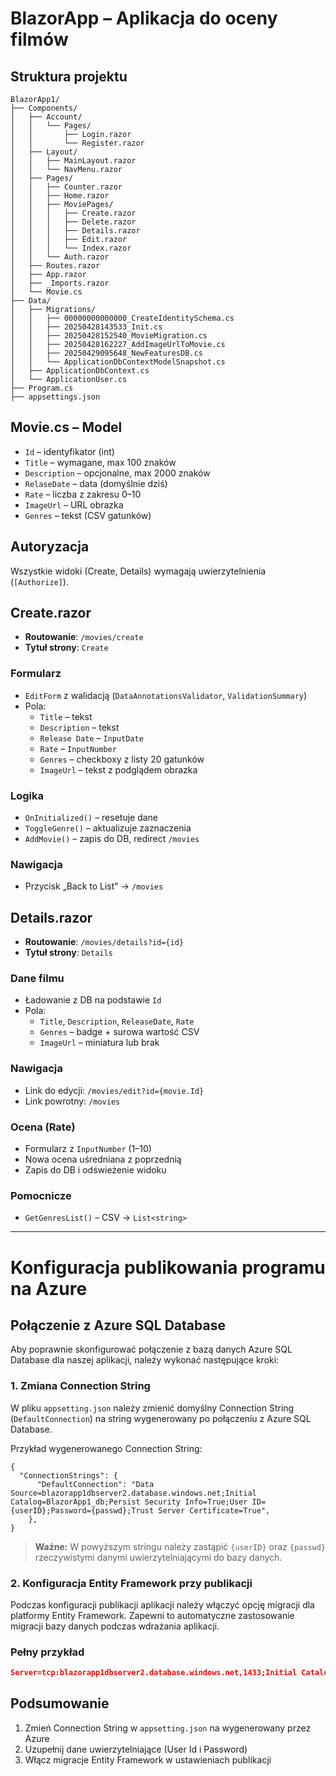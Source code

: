 # BlazorApp – Aplikacja do oceny filmów 

## Struktura projektu
```
BlazorApp1/
├── Components/
│   ├── Account/
│   │   └── Pages/
│   │       ├── Login.razor
│   │       └── Register.razor
│   ├── Layout/
│   │   ├── MainLayout.razor
│   │   └── NavMenu.razor
│   ├── Pages/
│   │   ├── Counter.razor
│   │   ├── Home.razor
│   │   ├── MoviePages/
│   │   │   ├── Create.razor
│   │   │   ├── Delete.razor
│   │   │   ├── Details.razor
│   │   │   ├── Edit.razor
│   │   │   └── Index.razor
│   │   └── Auth.razor
│   ├── Routes.razor
│   ├── App.razor
│   ├── _Imports.razor
│   └── Movie.cs
├── Data/
│   ├── Migrations/
│   │   ├── 00000000000000_CreateIdentitySchema.cs
│   │   ├── 20250428143533_Init.cs
│   │   ├── 20250428152540_MovieMigration.cs
│   │   ├── 20250428162227_AddImageUrlToMovie.cs
│   │   ├── 20250429095648_NewFeaturesDB.cs
│   │   └── ApplicationDbContextModelSnapshot.cs
│   ├── ApplicationDbContext.cs
│   └── ApplicationUser.cs
├── Program.cs
├── appsettings.json
```

## Movie.cs – Model
- `Id` – identyfikator (int)
- `Title` – wymagane, max 100 znaków
- `Description` – opcjonalne, max 2000 znaków
- `RelaseDate` – data (domyślnie dziś)
- `Rate` – liczba z zakresu 0–10
- `ImageUrl` – URL obrazka
- `Genres` – tekst (CSV gatunków)

## Autoryzacja
Wszystkie widoki (Create, Details) wymagają uwierzytelnienia (`[Authorize]`).

## Create.razor
- **Routowanie**: `/movies/create`
- **Tytuł strony**: `Create`
### Formularz
- `EditForm` z walidacją (`DataAnnotationsValidator`, `ValidationSummary`)
- Pola:
  - `Title` – tekst
  - `Description` – tekst
  - `Release Date` – `InputDate`
  - `Rate` – `InputNumber`
  - `Genres` – checkboxy z listy 20 gatunków
  - `ImageUrl` – tekst z podglądem obrazka
### Logika
- `OnInitialized()` – resetuje dane
- `ToggleGenre()` – aktualizuje zaznaczenia
- `AddMovie()` – zapis do DB, redirect `/movies`
### Nawigacja
- Przycisk „Back to List" → `/movies`

## Details.razor
- **Routowanie**: `/movies/details?id={id}`
- **Tytuł strony**: `Details`
### Dane filmu
- Ładowanie z DB na podstawie `Id`
- Pola:
  - `Title`, `Description`, `ReleaseDate`, `Rate`
  - `Genres` – badge + surowa wartość CSV
  - `ImageUrl` – miniatura lub brak
### Nawigacja
- Link do edycji: `/movies/edit?id={movie.Id}`
- Link powrotny: `/movies`
### Ocena (Rate)
- Formularz z `InputNumber` (1–10)
- Nowa ocena uśredniana z poprzednią
- Zapis do DB i odświeżenie widoku
### Pomocnicze
- `GetGenresList()` – CSV → `List<string>`

---

# Konfiguracja publikowania programu na Azure

## Połączenie z Azure SQL Database

Aby poprawnie skonfigurować połączenie z bazą danych Azure SQL Database dla naszej aplikacji, należy wykonać następujące kroki:

### 1. Zmiana Connection String

W pliku `appsetting.json` należy zmienić domyślny Connection String (`DefaultConnection`) na string wygenerowany po połączeniu z Azure SQL Database.

Przykład wygenerowanego Connection String:
```
{
  "ConnectionStrings": {
      "DefaultConnection": "Data Source=blazorapp1dbserver2.database.windows.net;Initial Catalog=BlazorApp1_db;Persist Security Info=True;User ID={userID};Password={passwd};Trust Server Certificate=True",
    },
}
```

> **Ważne:** W powyższym stringu należy zastąpić `{userID}` oraz `{passwd}` rzeczywistymi danymi uwierzytelniającymi do bazy danych.

### 2. Konfiguracja Entity Framework przy publikacji

Podczas konfiguracji publikacji aplikacji należy włączyć opcję migracji dla platformy Entity Framework. Zapewni to automatyczne zastosowanie migracji bazy danych podczas wdrażania aplikacji.

### Pełny przykład

```json
Server=tcp:blazorapp1dbserver2.database.windows.net,1433;Initial Catalog=BlazorApp1_db;User Id=rzeczywisty_użytkownik;Password=rzeczywiste_hasło"
```

## Podsumowanie

1. Zmień Connection String w `appsetting.json` na wygenerowany przez Azure
2. Uzupełnij dane uwierzytelniające (User Id i Password)
3. Włącz migracje Entity Framework w ustawieniach publikacji
